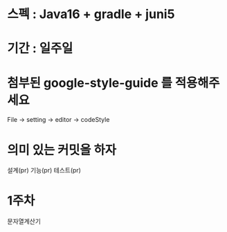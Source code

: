 # 스펙 : Java16 + gradle + juni5
# 기간 : 일주일

# 첨부된 google-style-guide 를 적용해주세요
File -> setting -> editor -> codeStyle

# 의미 있는 커밋을 하자

설계(pr)
기능(pr)
테스트(pr)

# 1주차
문자열계산기
